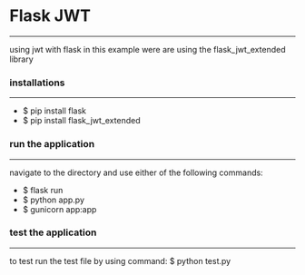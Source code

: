 # Flask JWT
---------------
using jwt with flask
in this example were are using the flask_jwt_extended library

### installations
-----------------------
- $ pip install flask
- $ pip install flask_jwt_extended

### run the application
-----------------------
navigate to the directory and use either of the following commands:
- $ flask run
- $ python app.py
- $ gunicorn app:app

### test the application
-----------------------
to test run the test file by using command:
 $ python test.py
